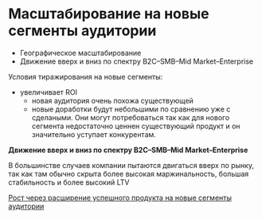 # Масштабирование на новые сегменты аудитории

- Географическое масштабирование
- Движение вверх и вниз по спектру B2C–SMB–Mid Market–Enterprise

Условия тиражирования на новые сегменты:
- увеличивает ROI
  - новая аудитория очень похожа существующей
  - новые доработки будут небольшими по сравнению уже с сделаными. Они могут потребоваться так как для нового сегмента недостаточно ценнен существующий продукт и он значительно уступает конкурентам. 


**Движение вверх и вниз по спектру B2C–SMB–Mid Market–Enterprise**

В большинстве случаев компании пытаются двигаться вверх по рынку, так как там обычно скрыта более высокая маржинальность, большая стабильность и более высокий LTV

[Рост через расширение успешного продукта на новые сегменты аудитории](https://gopractice.ru/growth-same-product-new-audience/)